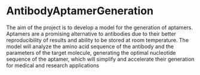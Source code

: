 # AntibodyAptamerGeneration

The aim of the project is to develop a model for the generation of aptamers. Aptamers are a promising alternative to antibodies due to their better reproducibility of results and ability to be stored at room temperature. The model will analyze the amino acid sequence of the antibody and the parameters of the target molecule, generating the optimal nucleotide sequence of the aptamer, which will simplify and accelerate their generation for medical and research applications 
